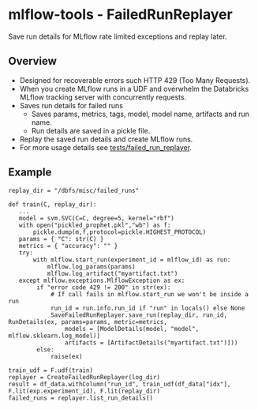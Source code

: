 # mlflow-tools - FailedRunReplayer
  
Save run details for MLflow rate limited exceptions and replay later.

## Overview
* Designed for recoverable errors such HTTP 429 (Too Many Requests).
* When you create MLflow runs in a UDF and overwhelm the Databricks MLflow tracking server with concurrently requests.
* Saves run details for failed runs 
  * Saves params, metrics, tags, model, model name, artifacts and run name.
  * Run details are saved in a pickle file.
* Replay the saved run details and create MLflow runs.
* For more usage details see [tests/failed_run_replayer](../../tests/failed_run_replayer).

## Example

```
replay_dir = "/dbfs/misc/failed_runs"

def train(C, replay_dir):
   ...
   model = svm.SVC(C=C, degree=5, kernel="rbf")
   with open("pickled_prophet.pkl","wb") as f:
       pickle.dump(m,f,protocol=pickle.HIGHEST_PROTOCOL)
   params = { "C": str(C) }
   metrics = { "accuracy": "" }
   try:  
       with mlflow.start_run(experiment_id = mlflow_id) as run:
           mlflow.log_params(params)
           mlflow.log_artifact("myartifact.txt")
   except mlflow.exceptions.MlflowException as ex:
        if "error code 429 != 200" in str(ex):
            # If call fails in mlflow.start_run we won't be inside a run
            run_id = run.info.run_id if "run" in locals() else None
            SaveFailedRunReplayer.save_run(replay_dir, run_id, RunDetails(ex, params=params, metric=metrics, 
                models = [ModelDetails(model, "model", mlflow.sklearn.log_model)]
                artifacts = [ArtifactDetails("myartifact.txt")]))
        else:
            raise(ex)

train_udf = F.udf(train)
replayer = CreateFailedRunReplayer(log_dir)
result = df_data.withColumn("run_id", train_udf(df_data["idx"], F.lit(exp.experiment_id), F.lit(replay_dir)
failed_runs = replayer.list_run_details()
```
